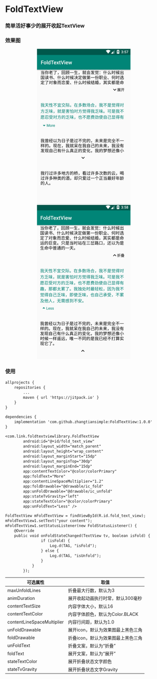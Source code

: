 # FoldTextView
### 简单活好事少的展开收起TextView

### 效果图
<center class="half">
    <img src="https://github.com/zhangtiansimple/FoldTextView/blob/master/app/pic/pic_1.jpg" width="300"/><img src="https://github.com/zhangtiansimple/FoldTextView/blob/master/app/pic/pic_2.jpg" width="300"/>
</center>
              
### 使用

```
allprojects {
	repositories {
		...
		maven { url 'https://jitpack.io' }
	}
}
```

```
dependencies {
    implementation 'com.github.zhangtiansimple:FoldTextView:1.0.0'
}
```

```
<com.link.foldtextviewlibrary.FoldTextView
        android:id="@+id/fold_text_view"
        android:layout_width="match_parent"
        android:layout_height="wrap_content"
        android:layout_marginStart="15dp"
        android:layout_marginTop="30dp"
        android:layout_marginEnd="15dp"
        app:contentTextColor="@color/colorPrimary"
        app:foldText="More"
        app:contentLineSpaceMultiplier="1.2"
        app:foldDrawable="@drawable/ic_fold"
        app:unFoldDrawable="@drawable/ic_unfold"
        app:stateTvGravity="left"
        app:stateTextColor="@color/colorPrimary"
        app:unFoldText="Less" />
```

```
FoldTextView mFoldTextView = findViewById(R.id.fold_text_view);
mFoldTextView1.setText("your content");
mFoldTextView1.setStatusListener(new FoldStatusListener() {
	@Override
	public void onFoldStateChanged(TextView tv, boolean isFold) {
                if (isFold) {
                    Log.d(TAG, "isFold");
                } else {
                    Log.d(TAG, "isUnfold");
                }
            }
        });
```
|可选属性 |取值|
|---|---|
| maxUnfoldLines|折叠最大行数，默认为3|
| animDuration|展开收起动画执行时常，默认300毫秒|
| contentTextSize|内容字体大小，默认16|
| contentTextColor|内容字体颜色，默认为Color.BLACK|
| contentLineSpaceMultiplier|内容行间距，默认为1.0|
| unFoldDrawable|展开icon，默认为效果图最上黑色三角|
| foldDrawable|折叠icon，默认为效果图最上黑色三角|
| unFoldText|折叠文案，默认为“折叠”|
| foldText|展开文案，默认为“展开”|
| stateTextColor|展开折叠状态文字颜色|
| stateTvGravity|展开折叠状态文字Gravity|
